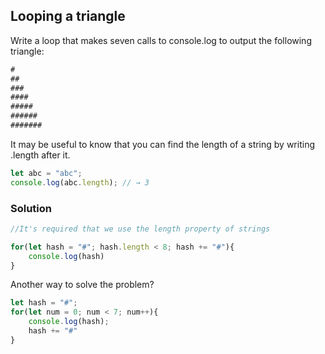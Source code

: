 ## Looping a triangle
 
 Write a loop that makes seven calls to console.log to output the following triangle:
```javascript
# 
## 
### 
#### 
#####
###### 
#######
```

It may be useful to know that you can find the length of a string by writing .length after it.

```javascript
let abc = "abc"; 
console.log(abc.length); // → 3
```

### Solution

```javascript
//It's required that we use the length property of strings

for(let hash = "#"; hash.length < 8; hash += "#"){
	console.log(hash)
}
```

Another way to solve the problem?

```javascript
let hash = "#";
for(let num = 0; num < 7; num++){
	console.log(hash);
	hash += "#"
}
```